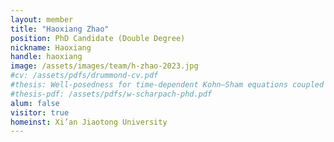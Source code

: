```yaml
---
layout: member
title: "Haoxiang Zhao"
position: PhD Candidate (Double Degree)
nickname: Haoxiang
handle: haoxiang
image: /assets/images/team/h-zhao-2023.jpg
#cv: /assets/pdfs/drummond-cv.pdf
#thesis: Well-posedness for time-dependent Kohn–Sham equations coupled with classical nuclear dynamics
#thesis-pdf: /assets/pdfs/w-scharpach-phd.pdf
alum: false
visitor: true
homeinst: Xi’an Jiaotong University
---
```


